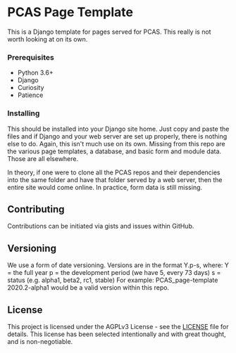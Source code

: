 # PCAS Page Template

This is a Django template for pages served for PCAS.  This really is not worth
looking at on its own.

### Prerequisites

* Python 3.6+
* Django
* Curiosity
* Patience

### Installing

This should be installed into your Django site home.  Just copy and paste the
files and if Django and your web server are set up properly, there is nothing
else to do.  Again, this isn't much use on its own.  Missing from this repo
are the various page templates, a database, and basic form and module data.
Those are all elsewhere.

In theory, if one were to clone all the PCAS repos and their dependencies into
the same folder and have that folder served by a web server, then the entire
site would come online.  In practice, form data is still missing.

## Contributing

Contributions can be initiated via gists and issues within GitHub.

## Versioning

We use a form of date versioning.  Versions are in the format Y.p-s, where:
Y = the full year
p = the development period (we have 5, every 73 days)
s = status (e.g. alpha1, beta2, rc1, stable)
For example:
PCAS_page-template 2020.2-alpha1 would be a valid version within this repo.

## License

This project is licensed under the AGPLv3 License - see the [LICENSE](LICENSE)
file for details.  This license has been selected intentionally and with great
thought, and is non-negotiable.
